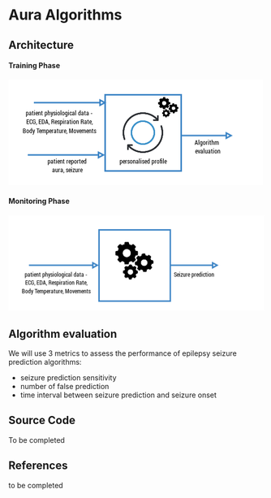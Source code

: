 # Aura Algorithms

## Architecture

#### Training Phase

![](/assets/auraalgorithmstrainingarchitecture.png)

#### Monitoring Phase

#### ![](/assets/auraalgorithmsmonitoringarchitecture.png)

## Algorithm evaluation

We will use 3 metrics to assess the performance of epilepsy seizure prediction algorithms:

* seizure prediction sensitivity
* number of false prediction
* time interval between seizure prediction and seizure onset

## Source Code

To be completed

## References

to be completed

